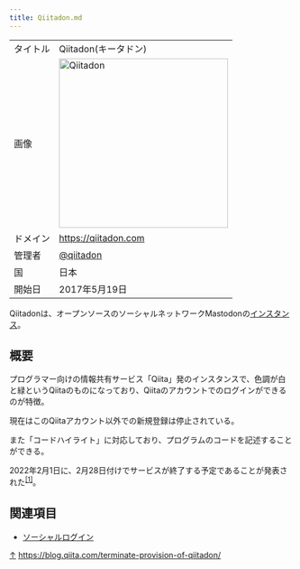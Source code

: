 ```yaml
---
title: Qiitadon.md
---
```

<div>

|          |                                                                                                                                                                                                                                                                          |
|----------|--------------------------------------------------------------------------------------------------------------------------------------------------------------------------------------------------------------------------------------------------------------------------|
| タイトル | Qiitadon(キータドン)                                                                                                                                                                                                                                                     |
| 画像     | [<img src="/images/thumb/4/48/Qiitadon.png/300px-Qiitadon.png" srcset="/images/thumb/4/48/Qiitadon.png/450px-Qiitadon.png 1.5x, /images/4/48/Qiitadon.png 2x" width="300" height="300" alt="Qiitadon" />](/%E3%83%95%E3%82%A1%E3%82%A4%E3%83%AB:Qiitadon.png "Qiitadon") |
| ドメイン | <a href="https://qiitadon.com" rel="nofollow">https://qiitadon.com</a>                                                                                                                                                                                                   |
| 管理者   | <a href="https://qiitadon.com/@qiitadon" rel="nofollow">@qiitadon</a>                                                                                                                                                                                                    |
| 国       | 日本                                                                                                                                                                                                                                                                     |
| 開始日   | 2017年5月19日                                                                                                                                                                                                                                                            |

Qiitadonは、オープンソースのソーシャルネットワークMastodonの[インスタンス](/%E3%82%A4%E3%83%B3%E3%82%B9%E3%82%BF%E3%83%B3%E3%82%B9 "インスタンス")。

## 概要

プログラマー向けの情報共有サービス「Qiita」発のインスタンスで、色調が白と緑というQiitaのものになっており、Qiitaのアカウントでのログインができるのが特徴。

現在はこのQiitaアカウント以外での新規登録は停止されている。

また「コードハイライト」に対応しており、プログラムのコードを記述することができる。

2022年2月1日に、2月28日付けでサービスが終了する予定であることが発表された<sup>[\[1\]](#cite_note-1)</sup>。

## 関連項目

-   [ソーシャルログイン](/%E9%80%A3%E6%90%BA%E3%83%AD%E3%82%B0%E3%82%A4%E3%83%B3 "連携ログイン")
    <div>

    </div>

[↑](#cite_ref-1) <a href="https://blog.qiita.com/terminate-provision-of-qiitadon/" rel="nofollow">https://blog.qiita.com/terminate-provision-of-qiitadon/</a>

</div>
